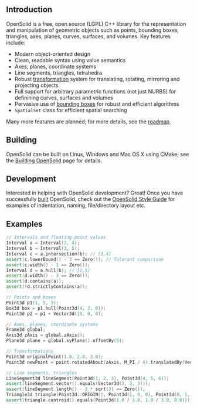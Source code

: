 ## Introduction

OpenSolid is a free, open source (LGPL) C++ library for the representation and manipulation of geometric objects such as points, bounding boxes, triangles, axes, planes, curves, surfaces, and volumes. Key features include:

- Modern object-oriented design
- Clean, readable syntax using value semantics
- Axes, planes, coordinate systems
- Line segments, triangles, tetrahedra
- Robust [transformation](https://bitbucket.org/ianmackenzie/opensolid/wiki/Transformation) system for translating, rotating, mirroring and projecting objects
- Full support for arbitrary parametric functions (not just NURBS) for definining curves, surfaces and volumes
- Pervasive use of [bounding boxes](https://bitbucket.org/ianmackenzie/opensolid/wiki/Bounding%20boxes) for robust and efficient algorithms
- `SpatialSet` class for efficient spatial searching

Many more features are planned; for more details, see the [roadmap](https://bitbucket.org/ianmackenzie/opensolid/wiki/Roadmap).

## Building

OpenSolid can be built on Linux, Windows and Mac OS X using CMake; see the [Building OpenSolid](https://bitbucket.org/ianmackenzie/opensolid/wiki/Building%20OpenSolid) page for details.

## Development

Interested in helping with OpenSolid development? Great! Once you have successfully [built](https://bitbucket.org/ianmackenzie/opensolid/wiki/Building%20OpenSolid) OpenSolid, check out the [OpenSolid Style Guide](https://bitbucket.org/ianmackenzie/opensolid/wiki/OpenSolid%20Style%20Guide) for examples of indentation, naming, file/directory layout etc.

## Examples

```cpp
// Intervals and floating-point values
Interval a = Interval(2, 4);
Interval b = Interval(3, 5);
Interval c = a.intersection(b); // [3,4]
assert(c.lowerBound() - 3 == Zero()); // Tolerant comparison
assert(c.width() - 1 == Zero());
Interval d = a.hull(b); // [2,5]
assert(d.width() - 3 == Zero());
assert(d.contains(a));
assert(!d.strictlyContains(a));

// Points and boxes
Point3d p1(1, 5, 3);
Box3d box = p1.hull(Point3d(4, 2, 6));
Point3d p2 = p1 + Vector3d(10, 0, 0);

// Axes, planes, coordinate systems
Frame3d global;
Axis3d zAxis = global.zAxis();
Plane3d plane = global.xyPlane().offsetBy(5);

// Transformations
Point3d originalPoint(1.0, 2.0, 3.0);
Point3d newPoint = point.rotatedAbout(zAxis, M_PI / 4).translatedBy(Vector3d(20, 0, 0));

// Line segments, triangles
LineSegment3d lineSegment(Point3d(1, 2, 3), Point3d(4, 5, 6));
assert(lineSegment.vector().equals(Vector3d(3, 3, 3)));
assert(lineSegment.length() - 3 * sqrt(3) == Zero());
Triangle3d triangle(Point3d::ORIGIN(), Point3d(1, 0, 0), Point3d(0, 1, 0));
assert(triangle.centroid().equals(Point3d(1.0 / 3.0, 1.0 / 3.0, 0.0)));
```
